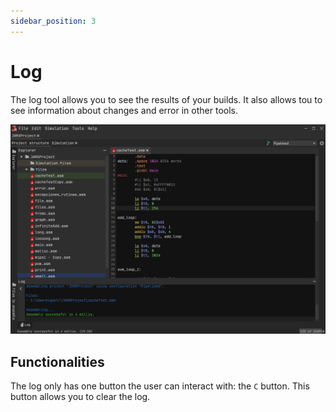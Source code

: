 ```yaml
---
sidebar_position: 3
---
```


# Log

The log tool allows you to see the results of your builds. It also allows tou to see information about changes and error
in other tools.

![Log](/img/docs/nodes/log.png)

## Functionalities

The log only has one button the user can interact with: the `C` button. This button allows you to clear the log.